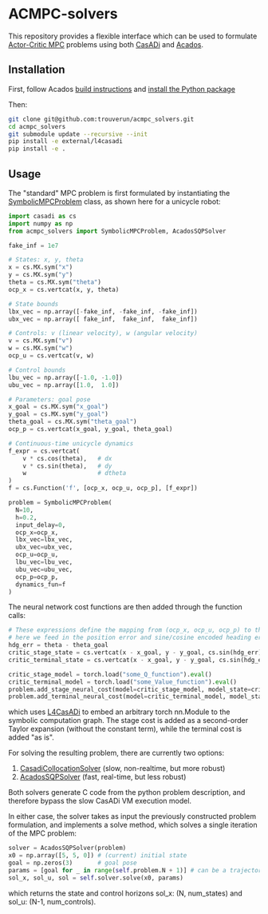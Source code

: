 # ACMPC-solvers
This repository provides a flexible interface which can be used to formulate [Actor-Critic MPC](https://arxiv.org/abs/2409.15717) problems using both [CasADi](https://web.casadi.org/) and [Acados](https://docs.acados.org/).

## Installation
First, follow Acados [build instructions](https://docs.acados.org/installation/index.html) and [install the Python package](https://docs.acados.org/python_interface/index.html)

Then:
```bash
git clone git@github.com:trouverun/acmpc_solvers.git
cd acmpc_solvers
git submodule update --recursive --init 
pip install -e external/l4casadi
pip install -e .
```

## Usage
The "standard" MPC problem is first formulated by instantiating the [SymbolicMPCProblem](./mpc_problem.py) class, as shown here for a unicycle robot:
```python
import casadi as cs
import numpy as np
from acmpc_solvers import SymbolicMPCProblem, AcadosSQPSolver

fake_inf = 1e7

# States: x, y, theta
x = cs.MX.sym("x")
y = cs.MX.sym("y")
theta = cs.MX.sym("theta")
ocp_x = cs.vertcat(x, y, theta)

# State bounds
lbx_vec = np.array([-fake_inf, -fake_inf, -fake_inf])
ubx_vec = np.array([ fake_inf,  fake_inf,  fake_inf])

# Controls: v (linear velocity), w (angular velocity)
v = cs.MX.sym("v")
w = cs.MX.sym("w")
ocp_u = cs.vertcat(v, w)

# Control bounds
lbu_vec = np.array([-1.0, -1.0])   
ubu_vec = np.array([1.0,  1.0])  

# Parameters: goal pose
x_goal = cs.MX.sym("x_goal")
y_goal = cs.MX.sym("y_goal")
theta_goal = cs.MX.sym("theta_goal")
ocp_p = cs.vertcat(x_goal, y_goal, theta_goal)

# Continuous-time unicycle dynamics
f_expr = cs.vertcat(
    v * cs.cos(theta),   # dx
    v * cs.sin(theta),   # dy
    w                    # dtheta
)
f = cs.Function('f', [ocp_x, ocp_u, ocp_p], [f_expr])

problem = SymbolicMPCProblem(
  N=10,
  h=0.2,
  input_delay=0,
  ocp_x=ocp_x,
  lbx_vec=lbx_vec,
  ubx_vec=ubx_vec,
  ocp_u=ocp_u,
  lbu_vec=lbu_vec,
  ubu_vec=ubu_vec,
  ocp_p=ocp_p,
  dynamics_fun=f
)
```

The neural network cost functions are then added through the function calls:
```python
# These expressions define the mapping from (ocp_x, ocp_u, ocp_p) to the input that is passed on to the neural network,
# here we feed in the position error and sine/cosine encoded heading error (+ controls for the stage cost / Q-function):
hdg_err = theta - theta_goal
critic_stage_state = cs.vertcat(x - x_goal, y - y_goal, cs.sin(hdg_err), cs.cos(hdg_err), v, w)
critic_terminal_state = cs.vertcat(x - x_goal, y - y_goal, cs.sin(hdg_err), cs.cos(hdg_err))

critic_stage_model = torch.load("some_Q_function").eval()
critic_terminal_model = torch.load("some_Value_function").eval()
problem.add_stage_neural_cost(model=critic_stage_model, model_state=critic_stage_state)
problem.add_terminal_neural_cost(model=critic_terminal_model, model_state=critic_terminal_state)
```
which uses [L4CasADi](https://github.com/Tim-Salzmann/l4casadi) to embed an arbitrary torch nn.Module to the symbolic computation graph. The stage cost is added as a second-order Taylor expansion (without the constant term), while the terminal cost is added "as is".

For solving the resulting problem, there are currently two options: 
1. [CasadiCollocationSolver](./acmpc_solvers/casadi_collocation_solver.py) (slow, non-realtime, but more robust)
2. [AcadosSQPSolver](./acmpc_solvers/acados_sqp_solver.py) (fast, real-time, but less robust)
   
Both solvers generate C code from the python problem description, and therefore bypass the slow CasADi VM execution model.

In either case, the solver takes as input the previously constructed problem formulation, and implements a solve method, which solves a single iteration of the MPC problem:
```python
solver = AcadosSQPSolver(problem)
x0 = np.array([5, 5, 0]) # (current) initial state
goal = np.zeros(3)       # goal pose
params = [goal for _ in range(self.problem.N + 1)] # can be a trajectory instead of a fixed goal
sol_x, sol_u, sol = self.solver.solve(x0, params)
```
which returns the state and control horizons sol_x: (N, num_states) and sol_u: (N-1, num_controls).
